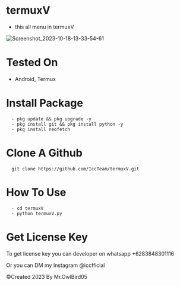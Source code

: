 # termuxV

  - this all menu in termuxV

   ![Screenshot_2023-10-18-13-33-54-61](https://github.com/IccTeam/termuxV/assets/143928335/0454a285-28d7-4988-8921-77a6d004ae87)
# Tested On
- Android, Termux
# Install Package
```
  - pkg update && pkg upgrade -y
  - pkg install git && pkg install python -y
  - pkg install neofetch
```
# Clone A Github
      git clone https://github.com/IccTeam/termuxV.git
# How To Use
```
  - cd termuxV
  - python termuxV.py
```
# Get License Key
  To get license key you can developer on whatsapp +6283848301116

  Or you can DM my Instagram @iccfficial

   ©Created 2023 By Mr.OwlBird05

